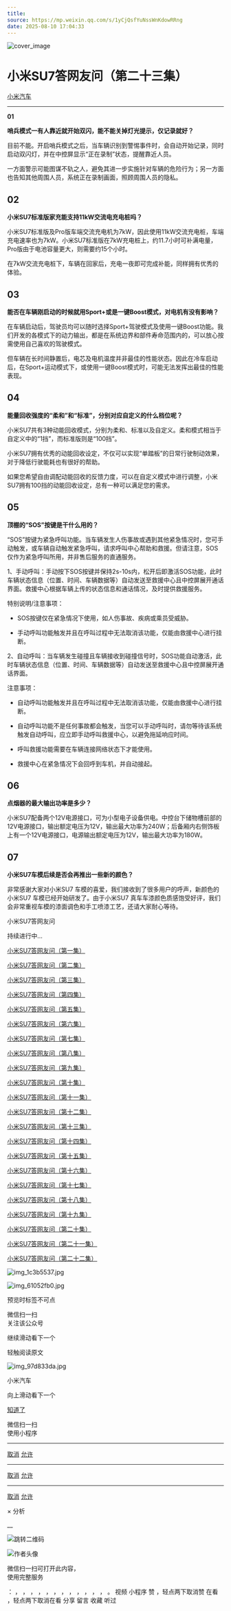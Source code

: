 ```yaml
---
title: 
source: https://mp.weixin.qq.com/s/1yCjQsfYuNssWnKdowRRng
date: 2025-08-10 17:04:33
---
```


![cover_image](images/img_b9f8743a.jpg)


#  小米SU7答网友问（第二十三集）


[ 小米汽车 ](<javascript:void\(0\);>)

______

**01**  

**哨兵模式一有人靠近就开始双闪，能不能关掉灯光提示，仅记录就好？**

目前不能。开启哨兵模式之后，当车辆识别到警惕事件时，会自动开始记录，同时启动双闪灯，并在中控屏显示“正在录制”状态，提醒靠近人员。

一方面警示可能图谋不轨之人，避免其进一步实施针对车辆的危险行为；另一方面也告知其他周围人员，系统正在录制画面，照顾周围人员的隐私。

  


## **02**


**小米SU7标准版家充能支持11kW交流电充电桩吗？**

小米SU7标准版及Pro版车端交流充电机为7kW，因此使用11kW交流充电桩，车端充电速率也为7kW。小米SU7标准版在7kW充电桩上，约11.7小时可补满电量，Pro版由于电池容量更大，则需要约15个小时。

在7kW交流充电桩下，车辆在回家后，充电一夜即可完成补能，同样拥有优秀的体验。

  


## **03**


**能否在车辆刚启动的时候就用Sport+或是一键Boost模式，对电机有没有影响？**

在车辆启动后，驾驶员均可以随时选择Sport+驾驶模式及使用一键Boost功能。我们开发的各模式下的动力输出，都是在系统边界和部件寿命范围内的，可以放心按需使用自己喜欢的驾驶模式。

但车辆在长时间静置后，电芯及电机温度并非最佳的性能状态。因此在冷车启动后，在Sport+运动模式下，或使用一键Boost模式时，可能无法发挥出最佳的性能表现。


## **04**


**能量回收强度的“柔和”和“标准”，分别对应自定义的什么档位呢？**

小米SU7共有3种动能回收模式，分别为柔和、标准以及自定义。柔和模式相当于自定义中的“1挡”，而标准版则是“100挡”。

小米SU7拥有优秀的动能回收设定，不仅可以实现“单踏板”的日常行驶制动效果，对于降低行驶能耗也有很好的帮助。

如果您希望自由调配动能回收的反馈力度，可以在自定义模式中进行调整，小米SU7拥有100挡的动能回收设定，总有一种可以满足您的需求。

  


## **05**


**顶棚的“SOS”按键是干什么用的？**

“SOS”按键为紧急呼叫功能。当车辆发生人伤事故或遇到其他紧急情况时，您可手动触发，或车辆自动触发紧急呼叫，请求呼叫中心帮助和救援。但请注意，SOS仅作为紧急呼叫所用，并非售后服务的直通服务。

1、手动呼叫：手动按下SOS按键并保持2s-10s内，松开后即激活SOS功能，此时车辆状态信息（位置、时间、车辆数据等）自动发送至救援中心且中控屏展开通话界面。救援中心根据车辆上传的状态信息和通话情况，及时提供救援服务。

特别说明/注意事项：

  * SOS按键仅在紧急情况下使用，如人伤事故、疾病或乘员受威胁。

  * 手动呼叫功能触发并且在呼叫过程中无法取消该功能，仅能由救援中心进行挂断。

2、自动呼叫：当车辆发生碰撞且车辆接收到碰撞信号时，SOS功能自动激活，此时车辆状态信息（位置、时间、车辆数据等）自动发送至救援中心且中控屏展开通话界面。

注意事项：

  * 自动呼叫功能触发并且在呼叫过程中无法取消该功能，仅能由救援中心进行挂断。

  * 自动呼叫功能不是任何事故都会触发，当您可以手动呼叫时，请勿等待该系统触发自动呼叫，应立即手动呼叫救援中心，以避免拖延响应时间。

  * 呼叫救援功能需要在车辆连接网络状态下才能使用。

  * 救援中心在紧急情况下会回呼到车机，并自动接起。

  


## **06**


**点烟器的最大输出功率是多少？**

小米SU7配备两个12V电源接口，可为小型电子设备供电。中控台下储物槽前部的12V电源接口，输出额定电压为12V，输出最大功率为240W；后备厢内右侧饰板上有一个12V电源接口，电源输出额定电压为12V，输出最大功率为180W。


## **07**


**小米SU7车模后续是否会再推出一些新的颜色？**

非常感谢大家对小米SU7 车模的喜爱，我们接收到了很多用户的呼声，新颜色的小米SU7 车模已经开始研发了。由于小米SU7 真车车漆颜色质感饱受好评，我们会非常重视车模的漆面调色和手工喷漆工艺，还请大家耐心等待。

  

小米SU7答网友问  

持续进行中...

[小米SU7答网友问（第一集）](<http://mp.weixin.qq.com/s?__biz=MzkyNzU3MDI3Nw==&mid=2247486958&idx=1&sn=fa1835ddd2eee3bdafefcad5b74d2d94&chksm=c2274de4f550c4f28c7b9e54f1a6a8bcacc3459e88bbe256c362a899a36ca32c80be4f87c45a&scene=21#wechat_redirect>)

[小米SU7答网友问（第二集）](<http://mp.weixin.qq.com/s?__biz=MzkyNzU3MDI3Nw==&mid=2247487024&idx=1&sn=0c7cfca4d7c560dedf8062fa3a7230e3&chksm=c2274e3af550c72cdf2c4b04f2e6f3f66f10eac3634f77346b68be322d895dfb1398978ccbcf&scene=21#wechat_redirect>)

[小米SU7答网友问（第三集）](<http://mp.weixin.qq.com/s?__biz=MzkyNzU3MDI3Nw==&mid=2247487063&idx=2&sn=a0651af985a684e2379d3805947abc23&chksm=c2274e5df550c74b86d3871da393feb8fcadab0dfcdc8e77c806309341c89f1b37396b0e6318&scene=21#wechat_redirect>)

[小米SU7答网友问（第四集）](<http://mp.weixin.qq.com/s?__biz=MzkyNzU3MDI3Nw==&mid=2247487079&idx=1&sn=9cf62cd9e760babefdd444d29ee00b68&chksm=c2274e6df550c77b506f07fb315efff406bc12a55eba23c69b349cba973f61811d88fd0ade33&scene=21#wechat_redirect>)

[小米SU7答网友问（第五集）](<http://mp.weixin.qq.com/s?__biz=MzkyNzU3MDI3Nw==&mid=2247487101&idx=1&sn=9e00cc3239d1e6d9cb373f2efad42e3c&chksm=c2274e77f550c76157349d363d8e0c17ceadab29fae7538c156149e37c9c89e7cc22644201b2&scene=21#wechat_redirect>)

[小米SU7答网友问（第六集）](<http://mp.weixin.qq.com/s?__biz=MzkyNzU3MDI3Nw==&mid=2247487835&idx=2&sn=30cf8170af01397c46dc34cf495f7c02&chksm=c2275151f550d847fcc5d8d333c20a5d27d60276888d7192f51064f53e6fa738e21bf375ef29&scene=21#wechat_redirect>)

[小米SU7答网友问（第七集）](<http://mp.weixin.qq.com/s?__biz=MzkyNzU3MDI3Nw==&mid=2247487849&idx=1&sn=45b7ceae12489188c167129f3fb8b1a6&chksm=c2275163f550d87500cbacfac5ee05ea1b5083b97beb0d16e375b98480c98c823fbfdcc4d45a&scene=21#wechat_redirect>)

[小米SU7答网友问（第八集）](<http://mp.weixin.qq.com/s?__biz=MzkyNzU3MDI3Nw==&mid=2247487860&idx=1&sn=337ffc5a7972e5758d3208fb1eb7a28d&chksm=c227517ef550d86838d64b08036486d07a6ea303f0f8e2e9bb93b097750beeb6b2649b692ede&scene=21#wechat_redirect>)

[小米SU7答网友问（第九集）](<http://mp.weixin.qq.com/s?__biz=MzkyNzU3MDI3Nw==&mid=2247487868&idx=1&sn=8021638c108d845fab76580a6cc405e9&chksm=c2275176f550d86086dc3bcdbc3b4cf518b1ba41a294c3ad5d39504791907edcc6422b015131&scene=21#wechat_redirect>)

[小米SU7答网友问（第十集）](<http://mp.weixin.qq.com/s?__biz=MzkyNzU3MDI3Nw==&mid=2247487890&idx=1&sn=47696df25bbc82e7c5aea71ccd30030e&chksm=c2275198f550d88e577cf942e5f0b4a7a6a21cc2cec4b0f04562b6acaa878177be8d8f2507b9&scene=21#wechat_redirect>)

[小米SU7答网友问（第十一集）](<http://mp.weixin.qq.com/s?__biz=MzkyNzU3MDI3Nw==&mid=2247487900&idx=1&sn=7765954b27cc8772008540f91ca7224d&chksm=c2275196f550d8807e8be4cee38e091559c454cfc8bed3e843d4e425f4b002ee0cb931c883d8&scene=21#wechat_redirect>)

[小米SU7答网友问（第十二集）](<http://mp.weixin.qq.com/s?__biz=MzkyNzU3MDI3Nw==&mid=2247487915&idx=1&sn=abbebbb9cbe0668b66a9c1026b12932f&chksm=c22751a1f550d8b73c8ad64a95a0158ef65c19c0becad656d616125a396dc6b4c6703e97f967&scene=21#wechat_redirect>)

[小米SU7答网友问（第十三集）](<http://mp.weixin.qq.com/s?__biz=MzkyNzU3MDI3Nw==&mid=2247487947&idx=1&sn=f544e6be6fd1221b57e5123f58c1f72c&chksm=c22751c1f550d8d76cf64deaaaf06423ad37525bfbda26eb8e1d0a5952a5b1ae30188c90c2c4&scene=21#wechat_redirect>)

[小米SU7答网友问（第十四集）](<http://mp.weixin.qq.com/s?__biz=MzkyNzU3MDI3Nw==&mid=2247487955&idx=1&sn=ee2a1734fe86b15000822bee9ae0ffd2&chksm=c22751d9f550d8cfdb48ae0c890173e37f66356ad6316e9ada00ee7c231d0772ee6e4c817c65&scene=21#wechat_redirect>)

[小米SU7答网友问（第十五集）](<http://mp.weixin.qq.com/s?__biz=MzkyNzU3MDI3Nw==&mid=2247487979&idx=1&sn=ab9d29fdf3c1147cd9c500ac5fafedde&chksm=c22751e1f550d8f725f7b294d004e04caa682567387ee5ee39a067fad1859fcaca2e68748e6f&scene=21#wechat_redirect>)

[小米SU7答网友问（第十六集）](<http://mp.weixin.qq.com/s?__biz=MzkyNzU3MDI3Nw==&mid=2247488003&idx=1&sn=9ed994132d197917e93f91b9f332e8d1&chksm=c2275209f550db1fe70c13abc492f5c01be8e5b5b81fba7379fe76c52c5256038eb4d6080ce6&scene=21#wechat_redirect>)

[小米SU7答网友问（第十七集）](<http://mp.weixin.qq.com/s?__biz=MzkyNzU3MDI3Nw==&mid=2247488035&idx=1&sn=fcfdeca83d7ca7c13e84b84a92146ed0&chksm=c2275229f550db3f3019dfe29d896a4c7c49a61351dd801e7b3520c9174e26ce040555c9756a&scene=21#wechat_redirect>)

[小米SU7答网友问（第十八集）](<http://mp.weixin.qq.com/s?__biz=MzkyNzU3MDI3Nw==&mid=2247488044&idx=1&sn=15e0313c7b352da563c38d6b64e5cb27&chksm=c2275226f550db303d96d77050e8fe6c21f6c0fd9453e84d129f29cd0024fcf7dd5d0cab4ec8&scene=21#wechat_redirect>)

[小米SU7答网友问（第十九集）](<http://mp.weixin.qq.com/s?__biz=MzkyNzU3MDI3Nw==&mid=2247488049&idx=1&sn=20d5d20c485040ccd9bbe1100ad0dd18&chksm=c227523bf550db2d8d6d7bb477f3f83742d63b451060848150a41d9bf819ff812b73c67add01&scene=21#wechat_redirect>)

[小米SU7答网友问（第二十集）](<http://mp.weixin.qq.com/s?__biz=MzkyNzU3MDI3Nw==&mid=2247488056&idx=1&sn=efcffc7ee04fad7bcb74c548c6941929&chksm=c2275232f550db24c3c6d404748637a9d2a1e60c653ddbf9ddafdc767e79454a3602f3d0ef1c&scene=21#wechat_redirect>)

[小米SU7答网友问（第二十一集）](<http://mp.weixin.qq.com/s?__biz=MzkyNzU3MDI3Nw==&mid=2247488116&idx=1&sn=023b64046c6b458d5d18d3127927f1d7&chksm=c227527ef550db683a84f930ced2a5490c3db91875d0f42b3f9389ccd9c7f28f2df9bc801981&scene=21#wechat_redirect>)

[小米SU7答网友问（第二十二集）](<http://mp.weixin.qq.com/s?__biz=MzkyNzU3MDI3Nw==&mid=2247488132&idx=1&sn=9886d3575c66671b6730a33b6306dab3&chksm=c227528ef550db987a53c13da3d506b2811d5055612cd653ef3991e43c17f4ec4537272e2921&scene=21#wechat_redirect>)

  

![img_1c3b5537.jpg](images/img_1c3b5537.jpg)

![img_61052fb0.jpg](images/img_61052fb0.jpg)

[](<>)[](<>)

预览时标签不可点

微信扫一扫  
关注该公众号

继续滑动看下一个

轻触阅读原文

![img_97d833da.jpg](images/img_97d833da.jpg)

小米汽车 

向上滑动看下一个

[知道了](<javascript:;>)

微信扫一扫  
使用小程序

****

[取消](<javascript:void\(0\);>) [允许](<javascript:void\(0\);>)

****

[取消](<javascript:void\(0\);>) [允许](<javascript:void\(0\);>)

****

[取消](<javascript:void\(0\);>) [允许](<javascript:void\(0\);>)

× 分析

__

![跳转二维码]()

![作者头像](images/img_97d833da.jpg)

微信扫一扫可打开此内容，  
使用完整服务

： ， ， ， ， ， ， ， ， ， ， ， ， 。 视频 小程序 赞 ，轻点两下取消赞 在看 ，轻点两下取消在看 分享 留言 收藏 听过